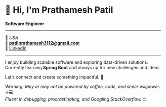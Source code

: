 # 👋 Hi, I'm **Prathamesh Patil**

**Software Engineer**  

---

📍 *USA*  
📧 **patilprathamesh3112@gmail.com**  
🔗 [LinkedIn](https://linkedin.com/in/prathameshpatil31)

---

I enjoy building scalable software and exploring data-driven solutions.  
Currently learning **Spring Boot** and always up for new challenges and ideas.

Let’s connect and create something impactful. 🚀  

*Warning: May or may not be powered by coffee, code, and sheer willpower.* ☕💻  
*Fluent in debugging, procrastinating, and Googling StackOverflow.* 🤓
